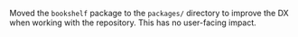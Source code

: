 Moved the `bookshelf` package to the `packages/` directory to improve the DX when working with the repository.
This has no user-facing impact.
